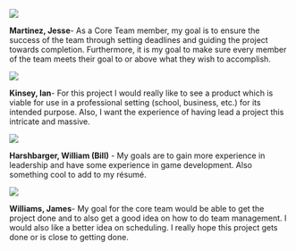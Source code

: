 [![](http://img.photobucket.com/albums/v230/loveofthesword13/project%20ridiculous/jesse_martinez_sr.jpg)](http://igd.cart.org/students/martinez)

**Martinez, Jesse**- As a Core Team member, my goal is to ensure the success of the team through setting deadlines and guiding the project towards completion. Furthermore, it is my goal to make sure every member of the team meets their goal to or above what they wish to accomplish.

[![](http://img.photobucket.com/albums/v230/loveofthesword13/project%20ridiculous/ian_kinsey_sr.jpg)](http://igd.cart.org/students/kinsey)

**Kinsey, Ian**- For this project I would really like to see a product which is viable for use in a professional setting (school, business, etc.) for its intended purpose. Also, I want the experience of having lead a project this intricate and massive.

[![](http://img.photobucket.com/albums/v230/loveofthesword13/project%20ridiculous/bill_harshbarger_sr.jpg)](http://igd.cart.org/students/harshbarger)

**Harshbarger, William (Bill)** - My goals are to gain more experience in leadership and have some experience in game development. Also something cool to add to my résumé.

[![](http://img.photobucket.com/albums/v230/loveofthesword13/project%20ridiculous/james_williams_sr.jpg)](http://igd.cart.org/students/williamsj)

**Williams, James**- My goal for the core team would be able to get the project done and to also get a good idea on how to do team management. I would also like a better idea on scheduling. I really hope this project gets done or is close to getting done.